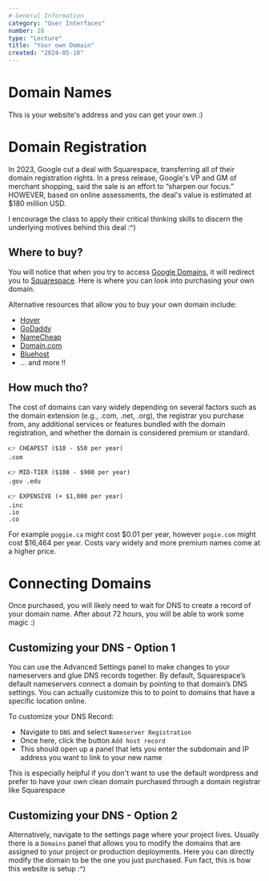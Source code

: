 ```yaml
---
# General Information
category: "User Interfaces"
number: 28
type: "Lecture"
title: "Your own Domain"
created: "2024-05-10"
---
```


# Domain Names

This is your website's address and you can get your own :)

# Domain Registration

In 2023, Google cut a deal with Squarespace, transferring all of their domain registration rights. In a press release, Google's VP and GM of merchant shopping, said the sale is an effort to “sharpen our focus.” HOWEVER, based on online assessments, the deal's value is estimated at $180 million USD.

I encourage the class to apply their critical thinking skills to discern the underlying motives behind this deal :^)

## Where to buy?

You will notice that when you try to access [Google Domains](https://domains.google.com/registrar/?pli=1), it will redirect you to [Squarespace](https://domains.squarespace.com/?channel=bd&subchannel=google-domain&campaign=&subcampaign=&source=google_domain_referral&utm_source=google_domain_referral&utm_medium=bd&utm_content=google-domain&utm_term=&utm_campaign=). Here is where you can look into purchasing your own domain.

Alternative resources that allow you to buy your own domain include:

- [Hover](https://www.hover.com/)
- [GoDaddy](https://www.godaddy.com/en-ca)
- [NameCheap](https://www.namecheap.com/?gad_source=1)
- [Domain.com](https://www.domain.com/)
- [Bluehost](https://www.bluehost.com/)
- ... and more !!

## How much tho?

The cost of domains can vary widely depending on several factors such as the domain extension (e.g., .com, .net, .org), the registrar you purchase from, any additional services or features bundled with the domain registration, and whether the domain is considered premium or standard.

```text
👉 CHEAPEST ($10 - $50 per year)
.com

👉 MID-TIER ($100 - $900 per year)
.gov .edu

👉 EXPENSIVE (+ $1,000 per year)
.inc
.io
.co
```

For example `poggie.ca` might cost $0.01 per year, however `pogie.com` might cost $16,464 per year. Costs vary widely and more premium names come at a higher price.

# Connecting Domains

Once purchased, you will likely need to wait for DNS to create a record of your domain name. After about 72 hours, you will be able to work some magic :)

## Customizing your DNS - Option 1

You can use the Advanced Settings panel to make changes to your nameservers and glue DNS records together. By default, Squarespace’s default nameservers connect a domain by pointing to that domain’s DNS settings. You can actually customize this to to point to domains that have a specific location online.

To customize your DNS Record:

- Navigate to `DNS` and select `Nameserver Registration`
- Once here, click the button `Add host record`
- This should open up a panel that lets you enter the subdomain and IP address you want to link to your new name

This is especially helpful if you don't want to use the default wordpress and prefer to have your own clean domain purchased through a domain registrar like Squarespace

## Customizing your DNS - Option 2

Alternatively, navigate to the settings page where your project lives. Usually there is a `Domains` panel that allows you to modify the domains that are assigned to your project or production deployments. Here you can directly modify the domain to be the one you just purchased. Fun fact, this is how this website is setup :^)
